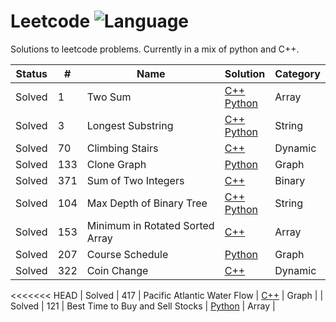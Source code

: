 # Leetcode ![Language](https://img.shields.io/badge/language-Python%20%2F%20C++%2011-orange.svg)

Solutions to leetcode problems.  Currently in a mix of python and C++.

| Status | #    | Name                | Solution                                                     | Category |
| ------ | ---- | ------------------- | ------------------------------------------------------------ | -------- |
| Solved | 1    | Two Sum             | [C++](./1-two-sum/solution.py)<br />[Python](./1-two-sum/solution.cpp) | Array    |
| Solved | 3    | Longest Substring   | [C++](./3-longest-substr-without-repeating/solution.cpp)<br />[Python](./3-longest-substr-without-repeating/solution.py) | String   |
| Solved | 70   | Climbing Stairs     | [C++](./70-climbing-stairs/solution.cpp)                      | Dynamic  |
| Solved | 133  | Clone Graph         | [Python](./133-clone-graph/solution.py)                     | Graph    |
| Solved | 371  | Sum of Two Integers | [C++](./371-sum-two-integers/solution.cpp)                    | Binary   |
| Solved | 104  | Max Depth of Binary Tree   | [C++](./104-max-depth-binary-tree/solution.cpp)<br />[Python](./104-max-depth-binary-tree/solution.py) | String   |
| Solved | 153  | Minimum in Rotated Sorted Array | [C++](./153-minimum-rotated-sorted-array/solution.cpp)                    | Array   |
| Solved | 207  | Course Schedule | [Python](./207-course-schedule/solution.py)                    | Graph   |
| Solved | 322  | Coin Change | [C++](./322-coin-change/solution.cpp)                    | Dynamic   |
<<<<<<< HEAD
| Solved | 417  | Pacific Atlantic Water Flow | [C++](./417-pacific-atlantic-water-flow/solution.cpp)  | Graph   |
| Solved | 121  | Best Time to Buy and Sell Stocks | [Python](./121-best-time-buy-sell-stock/solution.py) | Array |
